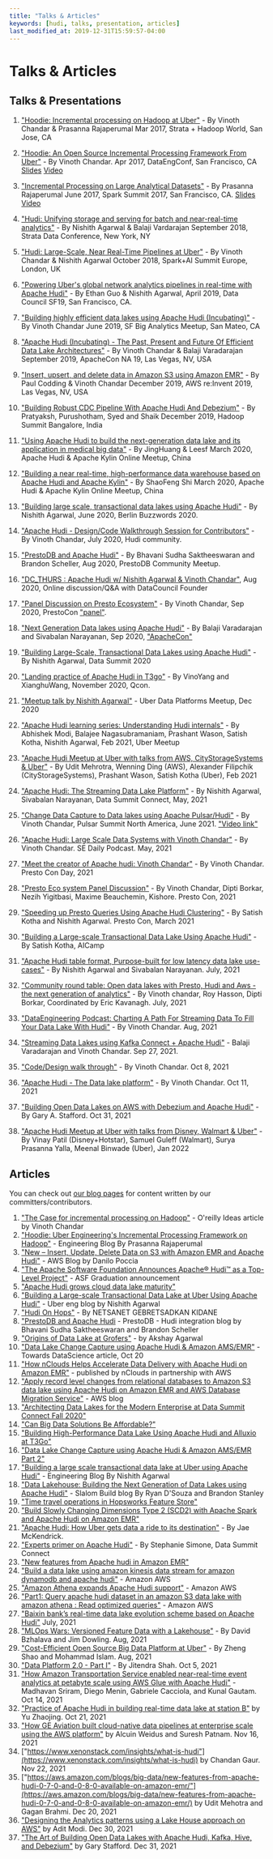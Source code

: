 ```yaml
---
title: "Talks & Articles"
keywords: [hudi, talks, presentation, articles]
last_modified_at: 2019-12-31T15:59:57-04:00
---
```

# Talks & Articles

## Talks & Presentations

1. ["Hoodie: Incremental processing on Hadoop at Uber"](https://conferences.oreilly.com/strata/strata-ca/public/schedule/detail/56511) -  By Vinoth Chandar & Prasanna Rajaperumal
   Mar 2017, Strata + Hadoop World, San Jose, CA

2. ["Hoodie: An Open Source Incremental Processing Framework From Uber"](http://www.dataengconf.com/hoodie-an-open-source-incremental-processing-framework-from-uber) - By Vinoth Chandar.
   Apr 2017, DataEngConf, San Francisco, CA [Slides](https://www.slideshare.net/vinothchandar/hoodie-dataengconf-2017) [Video](https://www.youtube.com/watch?v=7Wudjc-v7CA)

3. ["Incremental Processing on Large Analytical Datasets"](https://spark-summit.org/2017/events/incremental-processing-on-large-analytical-datasets/) - By Prasanna Rajaperumal
   June 2017, Spark Summit 2017, San Francisco, CA. [Slides](https://www.slideshare.net/databricks/incremental-processing-on-large-analytical-datasets-with-prasanna-rajaperumal-and-vinoth-chandar) [Video](https://www.youtube.com/watch?v=3HS0lQX-cgo&feature=youtu.be)

4. ["Hudi: Unifying storage and serving for batch and near-real-time analytics"](https://conferences.oreilly.com/strata/strata-ny/public/schedule/detail/70937) - By Nishith Agarwal & Balaji Vardarajan
   September 2018, Strata Data Conference, New York, NY

5. ["Hudi: Large-Scale, Near Real-Time Pipelines at Uber"](https://databricks.com/session/hudi-near-real-time-spark-pipelines-at-petabyte-scale) - By Vinoth Chandar & Nishith Agarwal
   October 2018, Spark+AI Summit Europe, London, UK

6. ["Powering Uber's global network analytics pipelines in real-time with Apache Hudi"](https://www.youtube.com/watch?v=1w3IpavhSWA) - By Ethan Guo & Nishith Agarwal, April 2019, Data Council SF19, San Francisco, CA.

7. ["Building highly efficient data lakes using Apache Hudi (Incubating)"](https://www.slideshare.net/ChesterChen/sf-big-analytics-20190612-building-highly-efficient-data-lakes-using-apache-hudi) - By Vinoth Chandar 
   June 2019, SF Big Analytics Meetup, San Mateo, CA

8. ["Apache Hudi (Incubating) - The Past, Present and Future Of Efficient Data Lake Architectures"](https://docs.google.com/presentation/d/1FHhsvh70ZP6xXlHdVsAI0g__B_6Mpto5KQFlZ0b8-mM) - By Vinoth Chandar & Balaji Varadarajan
   September 2019, ApacheCon NA 19, Las Vegas, NV, USA
  
9. ["Insert, upsert, and delete data in Amazon S3 using Amazon EMR"](https://www.portal.reinvent.awsevents.com/connect/sessionDetail.ww?SESSION_ID=98662&csrftkn=YS67-AG7B-QIAV-ZZBK-E6TT-MD4Q-1HEP-747P) - By Paul Codding & Vinoth Chandar
   December 2019, AWS re:Invent 2019, Las Vegas, NV, USA  
       
10. ["Building Robust CDC Pipeline With Apache Hudi And Debezium"](https://www.slideshare.net/SyedKather/building-robust-cdc-pipeline-with-apache-hudi-and-debezium) - By Pratyaksh, Purushotham, Syed and Shaik December 2019, Hadoop Summit Bangalore, India

11. ["Using Apache Hudi to build the next-generation data lake and its application in medical big data"](https://drive.google.com/open?id=1dmH2kWJF69PNdifPp37QBgjivOHaSLDn) - By JingHuang & Leesf March 2020, Apache Hudi & Apache Kylin Online Meetup, China

12. ["Building a near real-time, high-performance data warehouse based on Apache Hudi and Apache Kylin"](https://drive.google.com/open?id=1Pk_WdFxfEZxMMfAOn0R8-m3ALkcN6G9e) - By ShaoFeng Shi March 2020, Apache Hudi & Apache Kylin Online Meetup, China

13. ["Building large scale, transactional data lakes using Apache Hudi"](https://berlinbuzzwords.de/session/building-large-scale-transactional-data-lakes-using-apache-hudi) - By Nishith Agarwal, June 2020, Berlin Buzzwords 2020.

14. ["Apache Hudi - Design/Code Walkthrough Session for Contributors"](https://www.youtube.com/watch?v=N2eDfU_rQ_U) - By Vinoth Chandar, July 2020, Hudi community.

15. ["PrestoDB and Apache Hudi"](https://youtu.be/nA3rwOdmm3A) - By Bhavani Sudha Saktheeswaran and Brandon Scheller, Aug 2020, PrestoDB Community Meetup.

16. ["DC_THURS : Apache Hudi w/ Nishith Agarwal & Vinoth Chandar"](https://www.youtube.com/watch?v=hNxrsjhI-9w), Aug 2020, Online discussion/Q&A with DataCouncil Founder

17. ["Panel Discussion on Presto Ecosystem"](https://www.youtube.com/watch?v=lsFSM2Z4kPs) - By Vinoth Chandar, Sep 2020, PrestoCon ["panel"](https://prestocon2020.sched.com/event/dgyw).

18. ["Next Generation Data lakes using Apache Hudi"](https://docs.google.com/presentation/d/1y-ryRwCdTbqQHGr_bn3lxM_B8L1L5nsZOIXlJsDl_wU/edit?usp=sharing) - By Balaji Varadarajan and Sivabalan Narayanan, Sep 2020, ["ApacheCon"](https://www.apachecon.com/)

19. ["Building Large-Scale, Transactional Data Lakes using Apache Hudi"](https://www.dbta.com/DataSummit/Fall2020/Agenda.aspx) - By Nishith Agarwal, Data Summit 2020

20. ["Landing practice of Apache Hudi in T3go"](https://drive.google.com/file/d/1ULVPkjynaw-07wsutLcZm-4rVXf8E8N8/view?usp=sharing) - By VinoYang and XianghuWang, November 2020, Qcon.

21. ["Meetup talk by Nishith Agarwal"](https://www.meetup.com/UberEvents/events/274924537/) - Uber Data Platforms Meetup, Dec 2020

22. ["Apache Hudi learning series: Understanding Hudi internals"](https://www.slideshare.net/NishithAgarwal3/hudi-architecture-fundamentals-and-capabilities) - By Abhishek Modi, Balajee Nagasubramaniam, Prashant Wason, Satish Kotha, Nishith Agarwal, Feb 2021, Uber Meetup

23. ["Apache Hudi Meetup at Uber with talks from AWS, CityStorageSystems & Uber"](https://youtu.be/iXBInMLbjo0) - By Udit Mehrotra, Wenning Ding (AWS), Alexander Filipchik (CityStorageSystems), Prashant Wason, Satish Kotha (Uber), Feb 2021

24. ["Apache Hudi: The Streaming Data Lake Platform"](https://docs.google.com/presentation/d/1lVpbYV7qytAZPdwx4X9DD9ii0qFh7n9WGKJ0XQ4VpIs/edit?usp=sharing) - By Nishith Agarwal, Sivabalan Narayanan, 
Data Summit Connect, May, 2021
    
25. ["Change Data Capture to Data lakes using Apache Pulsar/Hudi"](https://www.slideshare.net/streamnative/change-data-capture-to-data-lakes-using-apache-pulsar-and-apache-hudi-pulsar-summit-na-2021) - By Vinoth Chandar, Pulsar Summit North America, June 2021. ["Video link"](https://www.youtube.com/watch?v=MWpnVIgcAXw) 

26. ["Apache Hudi: Large Scale Data Systems with Vinoth Chandar"](https://softwareengineeringdaily.com/2021/05/13/apache-hudi-large-scale-data-systems-with-vinoth-chandar/) - By Vinoth Chandar. SE Daily Podcast. May, 2021

27. ["Meet the creator of Apache hudi: Vinoth Chandar"](https://www.youtube.com/watch?v=XcaFaJR4IVk) - By Vinoth Chandar. Presto Con Day, 2021

28. ["Presto Eco system Panel Discussion"](https://www.youtube.com/watch?v=lsFSM2Z4kPs) - By Vinoth Chandar, Dipti Borkar, Nezih Yigitbasi, Maxime Beauchemin, Kishore. Presto Con, 2021

29. ["Speeding up Presto Queries Using Apache Hudi Clustering"](https://www.youtube.com/watch?v=1WSg2aiCwDQ) - By Satish Kotha and Nishith Agarwal. Presto Con, March 2021

30. ["Building a Large-scale Transactional Data Lake Using Apache Hudi"](https://www.youtube.com/watch?v=J6EcGiExx7M) - By Satish Kotha, AICamp

31. ["Apache Hudi table format, Purpose-built for low latency data lake use-cases"](https://www.dremio.com/subsurface/introducing-the-apache-hudi-table-format-purpose-built-for-low-latency-data-lake-use-cases/) - By Nishith Agarwal and Sivabalan Narayanan. July, 2021

32. ["Community round table: Open data lakes with Presto, Hudi and Aws - the next generation of analytics"](https://ahana.io/videos-presentations/roundtable-presto-hudi-aws/) - By Vinoth chandar, Roy Hasson, Dipti Borkar, Coordinated by Eric Kavanagh. July, 2021

33. ["DataEngineering Podcast: Charting A Path For Streaming Data To Fill Your Data Lake With Hudi"](https://www.dataengineeringpodcast.com/hudi-streaming-data-lake-episode-209/) - By Vinoth Chandar. Aug, 2021

34. ["Streaming Data Lakes using Kafka Connect + Apache Hudi"](https://www.slideshare.net/HostedbyConfluent/streaming-data-lakes-using-kafka-connect-apache-hudi-vinoth-chandar-apache-software-foundation) - Balaji Varadarajan and Vinoth Chandar. Sep 27, 2021.
    
35. ["Code/Design walk through"](https://www.youtube.com/watch?v=0ezDbR_4FqU) - By Vinoth Chandar. Oct 8, 2021

36. ["Apache Hudi - The Data lake platform"](https://www.youtube.com/watch?v=nGcT6RPjez4) - By Vinoth Chandar. Oct 11, 2021

37. ["Building Open Data Lakes on AWS with Debezium and Apache Hudi"](https://programmaticponderings.com/2021/10/31/demonstration-building-open-data-lakes-on-aws-with-debezium-and-apache-hudi/) - By Gary A. Stafford. Oct 31, 2021

38. ["Apache Hudi Meetup at Uber with talks from Disney, Walmart & Uber"](https://youtu.be/ZamXiT9aqs8) - By Vinay Patil (Disney+Hotstar), Samuel Guleff (Walmart), Surya Prasanna Yalla, Meenal Binwade (Uber), Jan 2022

## Articles

You can check out [our blog pages](https://hudi.apache.org/blog.html) for content written by our committers/contributors.

1. ["The Case for incremental processing on Hadoop"](https://www.oreilly.com/ideas/ubers-case-for-incremental-processing-on-hadoop) - O'reilly Ideas article by Vinoth Chandar
2. ["Hoodie: Uber Engineering's Incremental Processing Framework on Hadoop"](https://eng.uber.com/hoodie/) - Engineering Blog By Prasanna Rajaperumal
3. ["New – Insert, Update, Delete Data on S3 with Amazon EMR and Apache Hudi"](https://aws.amazon.com/blogs/aws/new-insert-update-delete-data-on-s3-with-amazon-emr-and-apache-hudi/) - AWS Blog by Danilo Poccia
4. ["The Apache Software Foundation Announces Apache® Hudi™ as a Top-Level Project"](https://blogs.apache.org/foundation/entry/the-apache-software-foundation-announces64) - ASF Graduation announcement
5. ["Apache Hudi grows cloud data lake maturity"](https://searchdatamanagement.techtarget.com/news/252484740/Apache-Hudi-grows-cloud-data-lake-maturity)
6. ["Building a Large-scale Transactional Data Lake at Uber Using Apache Hudi"](https://eng.uber.com/apache-hudi-graduation/) - Uber eng blog by Nishith Agarwal
7. ["Hudi On Hops"](https://www.diva-portal.org/smash/get/diva2:1413103/FULLTEXT01.pdf) - By NETSANET GEBRETSADKAN KIDANE
8. ["PrestoDB and Apache Hudi](https://prestodb.io/blog/2020/08/04/prestodb-and-hudi) - PrestoDB - Hudi integration blog by Bhavani Sudha Saktheeswaran and Brandon Scheller 
9. ["Origins of Data Lake at Grofers"](https://lambda.grofers.com/origins-of-data-lake-at-grofers-6c011f94b86c) - by Akshay Agarwal
10. ["Data Lake Change Capture using Apache Hudi & Amazon AMS/EMR"](https://towardsdatascience.com/data-lake-change-data-capture-cdc-using-apache-hudi-on-amazon-emr-part-2-process-65e4662d7b4b) - Towards DataScience article, Oct 20
11. ["How nClouds Helps Accelerate Data Delivery with Apache Hudi on Amazon EMR"](https://aws.amazon.com/blogs/apn/how-nclouds-helps-accelerate-data-delivery-with-apache-hudi-on-amazon-emr/) - published by nClouds in partnership with AWS 
12. ["Apply record level changes from relational databases to Amazon S3 data lake using Apache Hudi on Amazon EMR and AWS Database Migration Service"](https://aws.amazon.com/blogs/big-data/apply-record-level-changes-from-relational-databases-to-amazon-s3-data-lake-using-apache-hudi-on-amazon-emr-and-aws-database-migration-service/) - AWS blog 
13. ["Architecting Data Lakes for the Modern Enterprise at Data Summit Connect Fall 2020"](https://www.dbta.com/Editorial/News-Flashes/Architecting-Data-Lakes-for-the-Modern-Enterprise-at-Data-Summit-Connect-Fall-2020-143512.aspx)
14. ["Can Big Data Solutions Be Affordable?"](https://www.analyticsinsight.net/can-big-data-solutions-be-affordable/)
15. ["Building High-Performance Data Lake Using Apache Hudi and Alluxio at T3Go"](https://www.alluxio.io/blog/building-high-performance-data-lake-using-apache-hudi-and-alluxio-at-t3go/)
16. ["Data Lake Change Capture using Apache Hudi & Amazon AMS/EMR Part 2"](https://towardsdatascience.com/data-lake-change-data-capture-cdc-using-apache-hudi-on-amazon-emr-part-2-process-65e4662d7b4b)
17. ["Building a large scale transactional data lake at Uber using Apache Hudi"](https://eng.uber.com/apache-hudi-graduation/) - Engineering Blog By Nishith Agarwal
18. ["Data Lakehouse: Building the Next Generation of Data Lakes using Apache Hudi"](https://medium.com/slalom-build/data-lakehouse-building-the-next-generation-of-data-lakes-using-apache-hudi-41550f62f5f) - Slalom Build blog By Ryan D'Souza and Brandon Stanley
19. ["Time travel operations in Hopsworks Feature Store"](https://examples.hopsworks.ai/featurestore/hsfs/time_travel/time_travel_scala/)
20. ["Build Slowly Changing Dimensions Type 2 (SCD2) with Apache Spark and Apache Hudi on Amazon EMR"](https://aws.amazon.com/blogs/big-data/build-slowly-changing-dimensions-type-2-scd2-with-apache-spark-and-apache-hudi-on-amazon-emr/)
21. ["Apache Hudi: How Uber gets data a ride to its destination"](https://www.rtinsights.com/apache-hudi-how-uber-gets-data-a-ride-to-its-destination/) - By Jae McKendrick.
22. ["Experts primer on Apache Hudi"](https://www.dbta.com/Editorial/News-Flashes/Experts-Present-a-Primer-on-Apache-Hudi-at-Data-Summit-Connect-2021-146834.aspx) - By Stephanie Simone, Data Summit Connect
23. ["New features from Apache hudi in Amazon EMR"](https://aws.amazon.com/blogs/big-data/new-features-from-apache-hudi-available-in-amazon-emr/)
24. ["Build a data lake using amazon kinesis data stream for amazon dynamodb and apache hudi"](https://aws.amazon.com/blogs/big-data/build-a-data-lake-using-amazon-kinesis-data-streams-for-amazon-dynamodb-and-apache-hudi/) - Amazon AWS
25. ["Amazon Athena expands Apache Hudi support"](https://aws.amazon.com/about-aws/whats-new/2021/07/amazon-athena-expands-apache-hudi-support/) - Amazon AWS
26. ["Part1: Query apache hudi dataset in an amazon S3 data lake with amazon athena : Read optimized queries"](https://aws.amazon.com/blogs/big-data/part-1-query-an-apache-hudi-dataset-in-an-amazon-s3-data-lake-with-amazon-athena-part-1-read-optimized-queries/) - Amazon AWS
27. ["Baixin bank’s real-time data lake evolution scheme based on Apache Hudi"](https://developpaper.com/baixin-banks-real-time-data-lake-evolution-scheme-based-on-apache-hudi/) July, 2021
28. ["MLOps Wars: Versioned Feature Data with a Lakehouse"](https://www.logicalclocks.com/blog/mlops-wars-versioned-feature-data-with-a-lakehouse) - By David Bzhalava and Jim Dowling. Aug, 2021
29. ["Cost-Efficient Open Source Big Data Platform at Uber"](https://eng.uber.com/cost-efficient-big-data-platform/) - By Zheng Shao and Mohammad Islam. Aug, 2021
30. ["Data Platform 2.0 - Part I"](https://blogs.halodoc.io/data-platform-2-0-part-1/) - By Jitendra Shah. Oct 5, 2021    
31. ["How Amazon Transportation Service enabled near-real-time event analytics at petabyte scale using AWS Glue with Apache Hudi"](
    https://aws.amazon.com/blogs/big-data/how-amazon-transportation-service-enabled-near-real-time-event-analytics-at-petabyte-scale-using-aws-glue-with-apache-hudi/) - Madhavan Sriram, Diego Menin, Gabriele Cacciola, and Kunal Gautam. Oct 14, 2021
32. ["Practice of Apache Hudi in building real-time data lake at station B"](https://developpaper.com/practice-of-apache-hudi-in-building-real-time-data-lake-at-station-b/) by Yu Zhaojing. Oct 21, 2021
33. ["How GE Aviation built cloud-native data pipelines at enterprise scale using the AWS platform"](https://aws.amazon.com/blogs/big-data/how-ge-aviation-built-cloud-native-data-pipelines-at-enterprise-scale-using-the-aws-platform/) by Alcuin Weidus and Suresh Patnam. Nov 16, 2021
34. ["https://www.xenonstack.com/insights/what-is-hudi"](https://www.xenonstack.com/insights/what-is-hudi) by Chandan Gaur. Nov 22, 2021
35. ["https://aws.amazon.com/blogs/big-data/new-features-from-apache-hudi-0-7-0-and-0-8-0-available-on-amazon-emr/"](https://aws.amazon.com/blogs/big-data/new-features-from-apache-hudi-0-7-0-and-0-8-0-available-on-amazon-emr/) by Udit Mehotra and Gagan Brahmi. Dec 20, 2021
36. ["Designing the Analytics patterns using a Lake House approach on AWS"](https://dev.to/aws-builders/designing-the-analytics-patterns-using-a-lake-house-approach-on-aws-2hh6) by Adit Modi. Dec 30, 2021
37. ["The Art of Building Open Data Lakes with Apache Hudi, Kafka, Hive, and Debezium"](https://garystafford.medium.com/the-art-of-building-open-data-lakes-with-apache-hudi-kafka-hive-and-debezium-3d2f71c5981f) by Gary Stafford. Dec 31, 2021